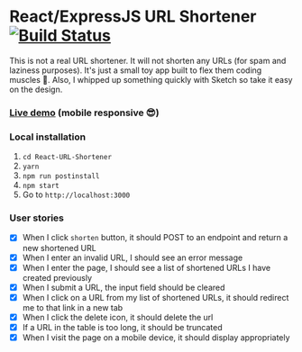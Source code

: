 # React/ExpressJS URL Shortener [![Build Status](https://travis-ci.org/muhanad40/React-URL-shortener.svg?branch=master)](https://travis-ci.org/muhanad40/React-URL-shortener)

This is not a real URL shortener. It will not shorten any URLs (for spam and laziness purposes). It's just a small toy app built to flex them coding muscles 💪. Also, I whipped up something quickly with Sketch so take it easy on the design.

### [Live demo](https://dummy-url-shortener.herokuapp.com/) (mobile responsive 😎)

### Local installation
1. `cd React-URL-Shortener`
2. `yarn`
3. `npm run postinstall`
4. `npm start`
5. Go to `http://localhost:3000`

### User stories
- [x] When I click `shorten` button, it should POST to an endpoint and return a new shortened URL
- [x] When I enter an invalid URL, I should see an error message
- [x] When I enter the page, I should see a list of shortened URLs I have created previously
- [x] When I submit a URL, the input field should be cleared
- [x] When I click on a URL from my list of shortened URLs, it should redirect me to that link in a new tab
- [x] When I click the delete icon, it should delete the url
- [x] If a URL in the table is too long, it should be truncated
- [x] When I visit the page on a mobile device, it should display appropriately
